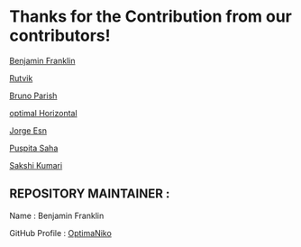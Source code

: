 # Thanks for the Contribution from our contributors!

[Benjamin Franklin](https://github.com/OptimaNiko/)

[Rutvik](https://github.com/happycoder1)

[Bruno Parish](https://github.com/BrunoParish)

[optimal Horizontal](https://github.com/optimalHorizontal)

[Jorge Esn](https://github.com/JorgeEsn)

[Puspita Saha](https://github.com/Puspita-111/)

[Sakshi Kumari](https://github.com/272006Sakshi)


## REPOSITORY MAINTAINER :
Name : Benjamin Franklin

GitHub Profile : [OptimaNiko](https://github.com/OptimaNiko/)
